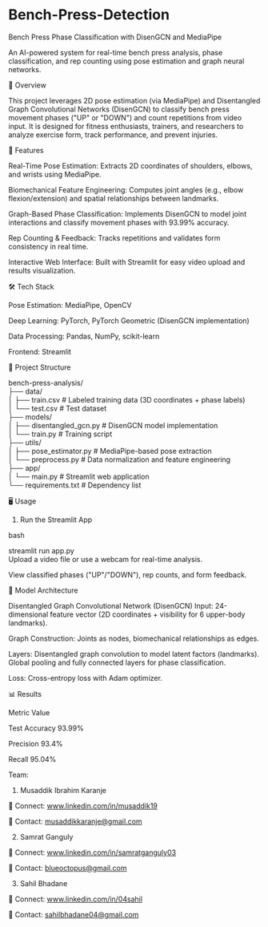 # Bench-Press-Detection
Bench Press Phase Classification with DisenGCN and MediaPipe

An AI-powered system for real-time bench press analysis, phase classification, and rep counting using pose estimation and graph neural networks.

📌 Overview

This project leverages 2D pose estimation (via MediaPipe) and Disentangled Graph Convolutional Networks (DisenGCN) to classify bench press movement phases ("UP" or "DOWN") and count repetitions from video input. It is designed for fitness enthusiasts, trainers, and researchers to analyze exercise form, track performance, and prevent injuries.

🚀 Features

Real-Time Pose Estimation: Extracts 2D coordinates of shoulders, elbows, and wrists using MediaPipe.

Biomechanical Feature Engineering: Computes joint angles (e.g., elbow flexion/extension) and spatial relationships between landmarks.

Graph-Based Phase Classification: Implements DisenGCN to model joint interactions and classify movement phases with 93.99% accuracy.

Rep Counting & Feedback: Tracks repetitions and validates form consistency in real time.

Interactive Web Interface: Built with Streamlit for easy video upload and results visualization.

🛠️ Tech Stack

Pose Estimation: MediaPipe, OpenCV

Deep Learning: PyTorch, PyTorch Geometric (DisenGCN implementation)

Data Processing: Pandas, NumPy, scikit-learn

Frontend: Streamlit

📂 Project Structure

  bench-press-analysis/  
  ├── data/  
  │   ├── train.csv            # Labeled training data (3D coordinates + phase labels)  
  │   └── test.csv             # Test dataset  
  ├── models/  
  │   ├── disentangled_gcn.py  # DisenGCN model implementation  
  │   └── train.py             # Training script  
  ├── utils/  
  │   ├── pose_estimator.py    # MediaPipe-based pose extraction  
  │   └── preprocess.py        # Data normalization and feature engineering  
  ├── app/  
  │   └── main.py              # Streamlit web application  
  └── requirements.txt         # Dependency list  

🖥️ Usage
1. Run the Streamlit App

bash

streamlit run app.py  
Upload a video file or use a webcam for real-time analysis.

View classified phases ("UP"/"DOWN"), rep counts, and form feedback.

🧠 Model Architecture

Disentangled Graph Convolutional Network (DisenGCN)
Input: 24-dimensional feature vector (2D coordinates + visibility for 6 upper-body landmarks).

Graph Construction: Joints as nodes, biomechanical relationships as edges.

Layers:
Disentangled graph convolution to model latent factors (landmarks).
Global pooling and fully connected layers for phase classification.

Loss: Cross-entropy loss with Adam optimizer.

📊 Results

Metric	Value

Test Accuracy	93.99%

Precision	93.4%

Recall	95.04%

Team: 
1) Musaddik Ibrahim Karanje

  🔗 Connect: www.linkedin.com/in/musaddik19
  
  📧 Contact: musaddikkaranje@gmail.com

2) Samrat Ganguly
   
  🔗 Connect: www.linkedin.com/in/samratganguly03
  
  📧 Contact: blueoctopus@gmail.com

3) Sahil Bhadane
  
  🔗 Connect: www.linkedin.com/in/04sahil
  
  📧 Contact: sahilbhadane04@gmail.com
